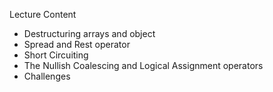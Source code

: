 Lecture Content
- Destructuring arrays and object
- Spread and Rest operator
- Short Circuiting
- The Nullish Coalescing and Logical Assignment operators
- Challenges
